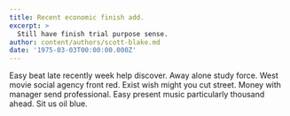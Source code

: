 ```yaml
---
title: Recent economic finish add.
excerpt: >
  Still have finish trial purpose sense.
author: content/authors/scott-blake.md
date: '1975-03-03T00:00:00.000Z'
---
```

Easy beat late recently week help discover. Away alone study force. West movie social agency front red. Exist wish might you cut street. Money with manager send professional. Easy present music particularly thousand ahead. Sit us oil blue.